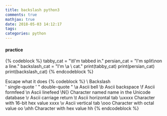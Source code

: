```yaml
---
title: backslash python3
comments: true
mathjax: true
date: 2018-05-03 14:12:17
tags:
categories: python
---
```

#### practice
{% codeblock %}
tabby_cat = "\tI'm tabbed in."
persian_cat = "I'm split\non a line."
backslash_cat = "I'm \\a \\ cat."
print(tabby_cat)
print(persian_cat)
print(backslash_cat)
{% endcodeblock %}

Escape  what it does
{% codeblock %}
\\      Backslash \
\'      single-quote '
\"      double-quote "
\a 	Ascii bell
\b 	Ascii backspace
\f 	Ascii formfeed
\n	Ascii linefeed
\N{} 	Character named name in the Unicode database
\r	Ascii carriage return
\t	Ascii horizontal tab
\uxxxx  Character with 16-bit hex value xxxx
\v 	Ascii vertical tab
\ooo 	Character with octal value oo
\xhh 	Character with hex value hh
{% endcodeblock %}

